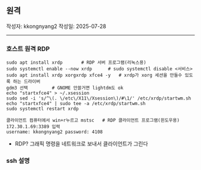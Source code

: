 ## 원격

작성자: kkongnyang2 작성일: 2025-07-28

---
### 호스트 원격 RDP

```
sudo apt install xrdp       # RDP 서버 프로그램(리눅스용)
sudo systemctl enable --now xrdp      # sudo systemctl disable <서비스>
sudo apt install xrdp xorgxrdp xfce4 -y   # xrdp가 xorg 세션을 만들수 있도록 하는 드라이버
gdm3 선택         # GNOME 안쓸거면 lightdm도 ok
echo "startxfce4" > ~/.xsession
sudo sed -i 's/^\(. \/etc\/X11\/Xsession\)/#\1/' /etc/xrdp/startwm.sh
echo "startxfce4" | sudo tee -a /etc/xrdp/startwm.sh
sudo systemctl restart xrdp
```
```
클라이언트 컴퓨터에서 win+r누르고 mstsc   # RDP 클라이언트 프로그램(윈도우용)
172.30.1.69:3389 입력
username: kkongnyang2 password: 4108
```
* RDP? 그래픽 명령을 네트워크로 보내서 클라이언트가 그린다

### ssh 설명